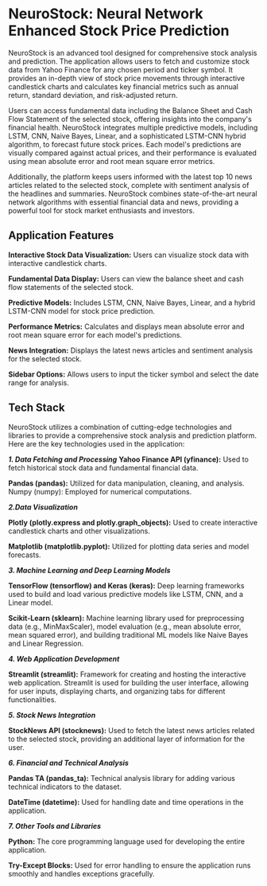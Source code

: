 # NeuroStock: Neural Network Enhanced Stock Price Prediction

NeuroStock is an advanced tool designed for comprehensive stock analysis and prediction. The application allows users to fetch and customize stock data from Yahoo Finance for any chosen period and ticker symbol. It provides an in-depth view of stock price movements through interactive candlestick charts and calculates key financial metrics such as annual return, standard deviation, and risk-adjusted return.

Users can access fundamental data including the Balance Sheet and Cash Flow Statement of the selected stock, offering insights into the company's financial health. NeuroStock integrates multiple predictive models, including LSTM, CNN, Naive Bayes, Linear, and a sophisticated LSTM-CNN hybrid algorithm, to forecast future stock prices. Each model's predictions are visually compared against actual prices, and their performance is evaluated using mean absolute error and root mean square error metrics.

Additionally, the platform keeps users informed with the latest top 10 news articles related to the selected stock, complete with sentiment analysis of the headlines and summaries. NeuroStock combines state-of-the-art neural network algorithms with essential financial data and news, providing a powerful tool for stock market enthusiasts and investors.


## Application Features

**Interactive Stock Data Visualization:** Users can visualize stock data with interactive candlestick charts.

**Fundamental Data Display:** Users can view the balance sheet and cash flow statements of the selected stock.

**Predictive Models:** Includes LSTM, CNN, Naive Bayes, Linear, and a hybrid LSTM-CNN model for stock price prediction.

**Performance Metrics:** Calculates and displays mean absolute error and root mean square error for each model's predictions.

**News Integration:** Displays the latest news articles and sentiment analysis for the selected stock.

**Sidebar Options:** Allows users to input the ticker symbol and select the date range for analysis.
## Tech Stack

NeuroStock utilizes a combination of cutting-edge technologies and libraries to provide a comprehensive stock analysis and prediction platform. Here are the key technologies used in the application:

***1. Data Fetching and Processing***
**Yahoo Finance API (yfinance):** Used to fetch historical stock data and fundamental financial data.

**Pandas (pandas):** Utilized for data manipulation, cleaning, and analysis.
Numpy (numpy): Employed for numerical computations.

 ***2.Data Visualization***

**Plotly (plotly.express and plotly.graph_objects):** Used to create interactive candlestick charts and other visualizations.

**Matplotlib (matplotlib.pyplot):** Utilized for plotting data series and model forecasts.

***3. Machine Learning and Deep Learning Models***

**TensorFlow (tensorflow) and Keras (keras):** Deep learning frameworks used to build and load various predictive models like LSTM, CNN, and a Linear model.

**Scikit-Learn (sklearn):** Machine learning library used for preprocessing data (e.g., MinMaxScaler), model evaluation (e.g., mean absolute error, mean squared error), and building traditional ML models like Naive Bayes and Linear Regression.



***4. Web Application Development***

**Streamlit (streamlit):** Framework for creating and hosting the interactive web application. Streamlit is used for building the user interface, allowing for user inputs, displaying charts, and organizing tabs for different functionalities.

***5. Stock News Integration***

**StockNews API (stocknews):** Used to fetch the latest news articles related to the selected stock, providing an additional layer of information for the user.

***6. Financial and Technical Analysis***

**Pandas TA (pandas_ta):** Technical analysis library for adding various technical indicators to the dataset.

**DateTime (datetime):** Used for handling date and time operations in the application.

***7. Other Tools and Libraries***

**Python:** The core programming language used for developing the entire application.

**Try-Except Blocks:** Used for error handling to ensure the application runs smoothly and handles exceptions gracefully.
